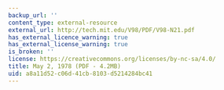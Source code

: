 ```yaml
---
backup_url: ''
content_type: external-resource
external_url: http://tech.mit.edu/V98/PDF/V98-N21.pdf
has_external_licence_warning: true
has_external_license_warning: true
is_broken: ''
license: https://creativecommons.org/licenses/by-nc-sa/4.0/
title: May 2, 1978 (PDF - 4.2MB)
uid: a8a11d52-c06d-41cb-8103-d5214284bc41
---
```

